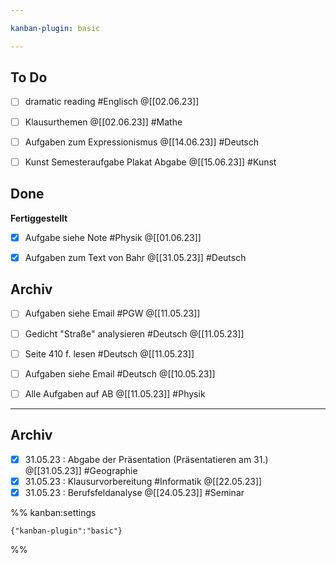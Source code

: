 ```yaml
---

kanban-plugin: basic

---
```


## To Do

- [ ] dramatic reading #Englisch @[[02.06.23]]
- [ ] Klausurthemen @[[02.06.23]] #Mathe
- [ ] Aufgaben zum Expressionismus @[[14.06.23]] #Deutsch
- [ ] Kunst Semesteraufgabe Plakat Abgabe @[[15.06.23]] #Kunst


## Done

**Fertiggestellt**
- [x] Aufgabe siehe Note #Physik @[[01.06.23]]
- [x] Aufgaben zum Text von Bahr @[[31.05.23]] #Deutsch


## Archiv

- [ ] Aufgaben siehe Email #PGW @[[11.05.23]]
- [ ] Gedicht "Straße" analysieren #Deutsch @[[11.05.23]]
- [ ] Seite 410 f. lesen #Deutsch @[[11.05.23]]
- [ ] Aufgaben siehe Email #Deutsch @[[10.05.23]]
- [ ] Alle Aufgaben auf AB @[[11.05.23]] #Physik


***

## Archiv

- [x] 31.05.23 : Abgabe der Präsentation (Präsentatieren am 31.) @[[31.05.23]] #Geographie
- [x] 31.05.23 : Klausurvorbereitung #Informatik @[[22.05.23]]
- [x] 31.05.23 : Berufsfeldanalyse @[[24.05.23]] #Seminar

%% kanban:settings
```
{"kanban-plugin":"basic"}
```
%%